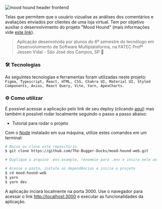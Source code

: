![mood hound header frontend](https://github.com/The-Bugger-Ducks/mood-hound-web/assets/79321198/1b0e7294-b283-4e70-8ab0-6af0e6f8b1a2)

Telas que permitem que o usuário vizualise as análises dos comentários e avaliações enviados por clientes de uma loja virtual. Tem por objetivo auxiliar o desenvolvimento do projeto "Mood Hound" (mais informações vide [este link](https://github.com/The-Bugger-Ducks/mood-hound-documentation)).

> Aplicação desenvolvida por alunos do 6º semestre do tecnólogo em Desenvolvimento de Software Multiplataforma, na FATEC Profº Jessen Vidal - São José dos Campos, SP :rocket:

### :hammer_and_wrench: Tecnologias

As seguintes tecnologias e ferramentas foram utilizadas neste projeto: `Figma, Typescript, React, HTML, CSS, Chakra UI, Material UI, Styled Components, Axios, React Query, Vite, Yarn, ApexCharts.`

### :gear: Como utilizar

É possível acessar a aplicação pelo link de seu deploy (clicando [aqui](mood-hound.netlify.app/auth)) mas também é possível rodar localmente seguindo o passo a passo abaixo:

- Tutorial para rodar o projeto

Com o [Node](https://nodejs.org/en/) instalado em sua máquina, utilize estes comandos em um terminal:

```bash
# Baixe ou clone este repositório
$ git clone https://github.com/The-Bugger-Ducks/mood-hound-web.git

# Duplique o arquivo .env.example, renomeie para .env e insira nele as informações solicitadas

# Acesse a pasta, instale as dependências e inicie o projeto
$ cd mood-hound-web
$ yarn
$ yarn dev
```

A aplicação inciará localmente na porta 3000. Use o navegador para acessar o link [http://localhost:3000](http://localhost:5173) e executar as funcionalidades da aplicação.
